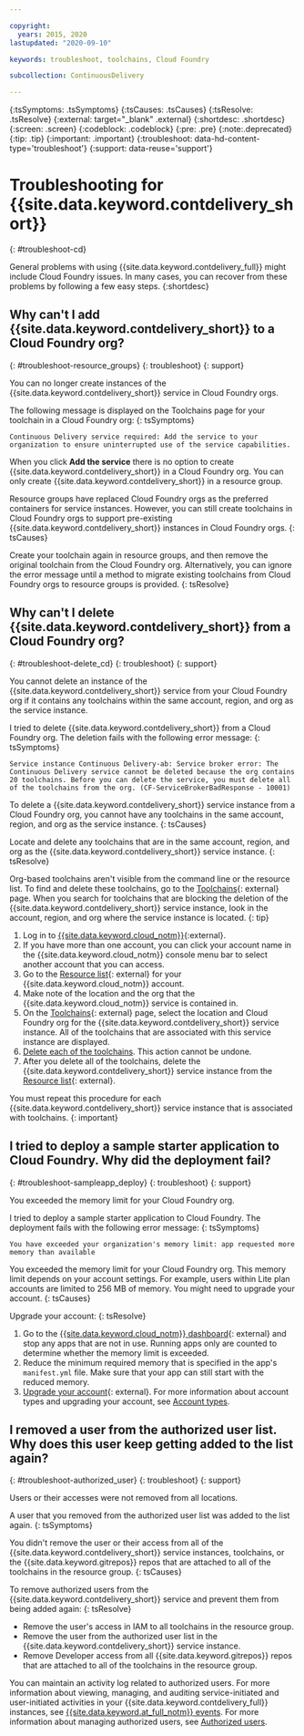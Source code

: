 ```yaml
---

copyright:
  years: 2015, 2020
lastupdated: "2020-09-10"

keywords: troubleshoot, toolchains, Cloud Foundry

subcollection: ContinuousDelivery

---
```


{:tsSymptoms: .tsSymptoms}
{:tsCauses: .tsCauses}
{:tsResolve: .tsResolve}
{:external: target="_blank" .external}
{:shortdesc: .shortdesc}
{:screen: .screen}
{:codeblock: .codeblock}
{:pre: .pre}
{:note:.deprecated}
{:tip: .tip}
{:important: .important}
{:troubleshoot: data-hd-content-type='troubleshoot'}
{:support: data-reuse='support'}

# Troubleshooting for {{site.data.keyword.contdelivery_short}}
{: #troubleshoot-cd}

General problems with using {{site.data.keyword.contdelivery_full}} might include Cloud Foundry issues. In many cases, you can recover from these problems by following a few easy steps.
{:shortdesc}


## Why can't I add {{site.data.keyword.contdelivery_short}} to a Cloud Foundry org?
{: #troubleshoot-resource_groups}
{: troubleshoot}
{: support}

You can no longer create instances of the {{site.data.keyword.contdelivery_short}} service in Cloud Foundry orgs. 

The following message is displayed on the Toolchains page for your toolchain in a Cloud Foundry org:
{: tsSymptoms}

`Continuous Delivery service required: Add the service to your organization to ensure uninterrupted use of the service capabilities.` 

When you click **Add the service** there is no option to create {{site.data.keyword.contdelivery_short}} in a Cloud Foundry org. You can only create {{site.data.keyword.contdelivery_short}} in a resource group.

Resource groups have replaced Cloud Foundry orgs as the preferred containers for service instances. However, you can still create toolchains in Cloud Foundry orgs to support pre-existing {{site.data.keyword.contdelivery_short}} instances in Cloud Foundry orgs.
{: tsCauses}

Create your toolchain again in resource groups, and then remove the original toolchain from the Cloud Foundry org. Alternatively, you can ignore the error message until a method to migrate existing toolchains from Cloud Foundry orgs to resource groups is provided.
{: tsResolve}


## Why can't I delete {{site.data.keyword.contdelivery_short}} from a Cloud Foundry org?
{: #troubleshoot-delete_cd}
{: troubleshoot}
{: support}

You cannot delete an instance of the {{site.data.keyword.contdelivery_short}} service from your Cloud Foundry org if it contains any toolchains within the same account, region, and org as the service instance.

I tried to delete {{site.data.keyword.contdelivery_short}} from a Cloud Foundry org. The deletion fails with the following error message: 
{: tsSymptoms}

`Service instance Continuous Delivery-ab: Service broker error: The Continuous Delivery service cannot be deleted because the org contains 20 toolchains. Before you can delete the service, you must delete all of the toolchains from the org. (CF-ServiceBrokerBadResponse - 10001)` 

To delete a {{site.data.keyword.contdelivery_short}} service instance from a Cloud Foundry org, you cannot have any toolchains in the same account, region, and org as the service instance.
{: tsCauses}

Locate and delete any toolchains that are in the same account, region, and org as the {{site.data.keyword.contdelivery_short}} service instance.
{: tsResolve}

Org-based toolchains aren't visible from the command line or the resource list. To find and delete these toolchains, go to the [Toolchains](https://cloud.ibm.com/devops){: external} page. When you search for toolchains that are blocking the deletion of the {{site.data.keyword.contdelivery_short}} service instance, look in the account, region, and org where the service instance is located.
{: tip}

1. Log in to [{{site.data.keyword.cloud_notm}}](http://cloud.ibm.com){:external}.
1. If you have more than one account, you can click your account name in the {{site.data.keyword.cloud_notm}} console menu bar to select another account that you can access. 
1. Go to the [Resource list](https://cloud.ibm.com/resources){: external} for your {{site.data.keyword.cloud_notm}} account.
1. Make note of the location and the org that the {{site.data.keyword.cloud_notm}} service is contained in.
1. On the [Toolchains](https://cloud.ibm.com/devops/toolchains){: external} page, select the location and Cloud Foundry org for the {{site.data.keyword.contdelivery_short}} service instance. All of the toolchains that are associated with this service instance are displayed.
1. [Delete each of the toolchains](/docs/ContinuousDelivery?topic=ContinuousDelivery-toolchains-using#deleting_a_toolchain). This action cannot be undone.
1. After you delete all of the toolchains, delete the {{site.data.keyword.contdelivery_short}} service instance from the [Resource list](https://cloud.ibm.com/resources){: external}.

You must repeat this procedure for each {{site.data.keyword.contdelivery_short}} service instance that is associated with toolchains.
{: important}


## I tried to deploy a sample starter application to Cloud Foundry. Why did the deployment fail?
{: #troubleshoot-sampleapp_deploy}
{: troubleshoot}
{: support}

You exceeded the memory limit for your Cloud Foundry org. 

I tried to deploy a sample starter application to Cloud Foundry. The deployment fails with the following error message:
{: tsSymptoms}

`You have exceeded your organization's memory limit: app requested more memory than available` 

You exceeded the memory limit for your Cloud Foundry org. This memory limit depends on your account settings. For example, users within Lite plan accounts are limited to 256 MB of memory. You might need to upgrade your account.
{: tsCauses}

Upgrade your account:
{: tsResolve}

1. Go to the [{{site.data.keyword.cloud_notm}} dashboard](https://cloud.ibm.com/resources){: external} and stop any apps that are not in use. Running apps only are counted to determine whether the memory limit is exceeded.
1. Reduce the minimum required memory that is specified in the app's `manifest.yml` file. Make sure that your app can still start with the reduced memory.
1. [Upgrade your account](https://cloud.ibm.com/account/settings){: external}. For more information about account types and upgrading your account, see [Account types](/docs/account?topic=account-accounts).


## I removed a user from the authorized user list. Why does this user keep getting added to the list again?
{: #troubleshoot-authorized_user}
{: troubleshoot}
{: support}

Users or their accesses were not removed from all locations.
 
A user that you removed from the authorized user list was added to the list again.
{: tsSymptoms}

You didn't remove the user or their access from all of the {{site.data.keyword.contdelivery_short}} service instances, toolchains, or the {{site.data.keyword.gitrepos}} repos that are attached to all of the toolchains in the resource group.
{: tsCauses}

To remove authorized users from the {{site.data.keyword.contdelivery_short}} service and prevent them from being added again:
{: tsResolve}

* Remove the user's access in IAM to all toolchains in the resource group.
* Remove the user from the authorized user list in the {{site.data.keyword.contdelivery_short}} service instance.
* Remove Developer access from all {{site.data.keyword.gitrepos}} repos that are attached to all of the toolchains in the resource group.

You can maintain an activity log related to authorized users. For more information about viewing, managing, and auditing service-initiated and user-initiated activities in your {{site.data.keyword.contdelivery_full}} instances, see [{{site.data.keyword.at_full_notm}} events](/docs/services/ContinuousDelivery?topic=ContinuousDelivery-cd-at-events). For more information about managing authorized users, see [Authorized users](/docs/services/ContinuousDelivery?topic=ContinuousDelivery-limitations_usage#authorized_users).
